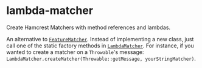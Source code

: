 # lambda-matcher
Create Hamcrest Matchers with method references and lambdas.

An alternative to [`FeatureMatcher`](http://hamcrest.org/JavaHamcrest/javadoc/1.3/org/hamcrest/FeatureMatcher.html). Instead of implementing a new class, just call one of the static factory methods in [`LambdaMatcher`](src/main/java/name/falgout/jeffrey/testing/LambdaMatcher.java). For instance, if you wanted to create a matcher on a `Throwable`'s message: `LambdaMatcher.createMatcher(Throwable::getMessage, yourStringMatcher)`.

